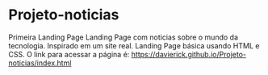 # Projeto-noticias
Primeira Landing Page
Landing Page com noticias sobre o mundo da tecnologia. Inspirado em um site real.
Landing Page básica usando HTML e CSS.
O link para acessar a página é: https://davierick.github.io/Projeto-noticias/index.html
